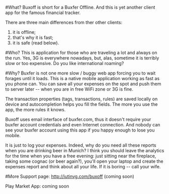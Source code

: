 #What?
Buxoff is short for a Buxfer Offline. And this is yet another client app for the famous 
financial tracker.

There are three main differences from ther other clients:

1. it is offline;
2. that's why it is fast;
3. it is safe (read below).

#Who?
This is application for those who are traveling a lot and always on the run. Yes, 3G is everywhere nowadays,
but, alas, sometime it is terribly slow or too expensive. Do you like international roaming?

#Why?
Buxfer is not one more slow / buggy web app forcing you to wait forages until it loads.
This is a native mobile application working as fast as you phone can. You can save all your
expenses on the spot and push them to server later -- when you are in free WiFi zone or 3G is fine.

The transaction properties (tags, transactions, rules) are saved locally on device and autocompletion 
helps you fill the fields. The more you use the app, the more rules it knows.

Buxoff uses email interface of buxfer.com, thus it doesn't require your buxfer account credentials 
and even Internet connection. And nobody can see your buxfer account using this app if you happy enough
to lose you mobile. 

It is just to log your expenses. Indeed, why do you need all these
reports when you are drinking beer in Munich? I think you should leave the analytics for the time when you
have a free evening: just sitting near the fireplace, taking some cognac (or beer again?), you'll open your
laptop and create the expenses report and think about all your life. If it is boring -- call your wife.

#More
Support page: http://iutinvg.com/buxoff (coming soon)

Play Market App: coming soon 
